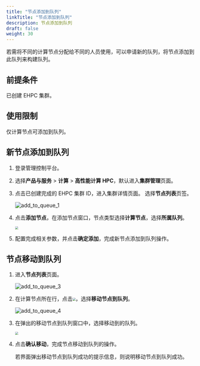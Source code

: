 ```yaml
---
title: "节点添加到队列"
linkTitle: "节点添加到队列"
description: 节点添加到队列
draft: false
weight: 30
---
```


若需将不同的计算节点分配给不同的人员使用，可以申请新的队列，将节点添加到此队列来构建队列。

## 前提条件

已创建 EHPC 集群。

## 使用限制

仅计算节点可添加到队列。

## 新节点添加到队列

1. 登录管理控制平台。

2. 选择**产品与服务** > **计算** > **高性能计算 HPC**，默认进入**集群管理**页面。

3. 点击已创建完成的 EHPC 集群 ID，进入集群详情页面。 选择**节点列表**页签。

   ![add_to_queue_1](../../../_images/add_to_queue_1.png)

4. 点击**添加节点**，在添加节点窗口，节点类型选择**计算节点**，选择**所属队列**。

   <img src="../../../_images/add_to_queue_2.png" style="zoom:50%;" />

5. 配置完成相关参数，并点击**确定添加**，完成新节点添加到队列操作。

## 节点移动到队列

1. 进入**节点列表**页面。

   ![add_to_queue_3](../../../_images/add_to_queue_3.png)

2. 在计算节点所在行，点击<img src="../../../_images/more_operation.png" style="zoom:50%;" />，选择**移动节点到队列**。

   ![add_to_queue_4](../../../_images/add_to_queue_4.png)

3. 在弹出的移动节点到队列窗口中，选择移动到的队列。

   <img src="../../../_images/add_to_queue_5.png" style="zoom:50%;" />

4. 点击**确认移动**，完成节点移动到队列的操作。

   若界面弹出移动节点到队列成功的提示信息，则说明移动节点到队列成功。
